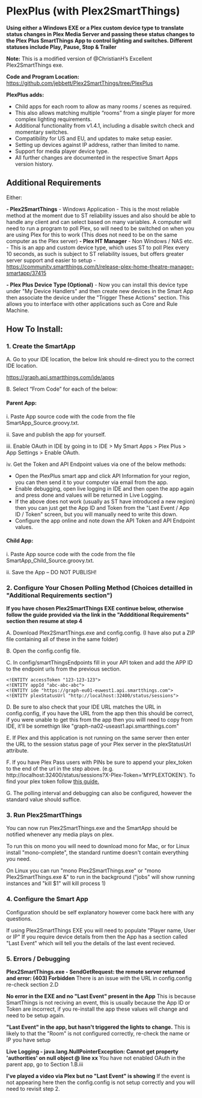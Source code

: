 # PlexPlus (with Plex2SmartThings)

**Using either a Windows EXE or a Plex custom device type to translate status changes in Plex Media Server and passing these status changes to the Plex Plus SmartThings App to control lighting and switches. Different statuses include Play, Pause, Stop & Trailer**

**Note:** This is a modified version of @ChristianH’s Excellent Plex2SmartThings exe. 

**Code and Program Location:**
https://github.com/jebbett/Plex2SmartThings/tree/PlexPlus

**PlexPlus adds:**
- Child apps for each room to allow as many rooms / scenes as required.
- This also allows matching multiple “rooms” from a single player for more complex lighting requirements.
- Additional functionality from v1.4.1, including a disable switch check and momentary switches.
- Compatibility for US and EU, and updates to make setup easier.
- Setting up devices against IP address, rather than limited to name.
- Support for media player device type.
- All further changes are documented in the respective Smart Apps version history.

## Additional Requirements

Either:

**- Plex2SmartThings** - Windows Application - This is the most reliable method at the moment due to ST reliability issues and also should be able to handle any client and can select based on many variables. A computer will need to run a program to poll Plex, so will need to be switched on when you are using Plex for this to work (This does not need to be on the same computer as the Plex server)
**- Plex HT Manager** - Non Windows / NAS etc. - This is an app and custom device type, which uses ST to poll Plex every 10 seconds, as such is subject to ST reliability issues, but offers greater server support and easier to setup - https://community.smartthings.com/t/release-plex-home-theatre-manager-smartapp/37415

**- Plex Plus Device Type (Optional)** - Now you can install this device type under "My Device Handlers" and then create new devices in the Smart App then associate the device under the "Trigger These Actions" section. This allows you to interface with other applications such as Core and Rule Machine.

## How To Install:

### 1. Create the SmartApp

A. Go to your IDE location, the below link should re-direct you to the correct IDE location.

https://graph.api.smartthings.com/ide/apps 

B. Select “From Code” for each of the below:

#### Parent App:

i. Paste App source code with the code from the file SmartApp_Source.groovy.txt.

ii. Save and publish the app for yourself.

iii. Enable OAuth in IDE by going in to IDE > My Smart Apps > Plex Plus > App Settings > Enable OAuth.

iv. Get the Token and API Endpoint values via one of the below methods:

* Open the PlexPlus smart app and click API Information for your region, you can then send it to your computer via email from the app.
* Enable debugging, open live logging in IDE and then open the app again and press done and values will be returned in Live Logging.
* If the above does not work (usually as ST have introduced a new region) then you can just get the App ID and Token from the "Last Event / App ID / Token" screen, but you will manually need to write this down. 
* Configure the app online and note down the API Token and API Endpoint values.

#### Child App:

 i. Paste App source code with the code from the file SmartApp_Child_Source.groovy.txt.

 ii. Save the App – DO NOT PUBLISH!


### 2. Configure Your Chosen Polling Method (Choices detailled in "Additional Requirements section")

**If you have chosen Plex2SmartThings EXE continue below, otherwise follow the guide provided via the link in the "Addditional Requirements" section then resume at step 4**

A. Download Plex2SmartThings.exe and config.config. (I have also put a ZIP file containing all of these in the same folder)

B. Open the config.config file.

C. In config/smartThingsEndpoints fill in your API token and add the APP ID to the endpoint urls from the previous section.

    <!ENTITY accessToken "123-123-123">
    <!ENTITY appId "abc-abc-abc">
    <!ENTITY ide "https://graph-eu01-euwest1.api.smartthings.com">
    <!ENTITY plexStatusUrl "http://localhost:32400/status/sessions">

D. Be sure to also check that your IDE URL matches the URL in config.config, if you have the URL from the app then this should be correct, if you were unable to get this from the app then you willl need to copy from IDE, it'll be somethign like "graph-na02-useast1.api.smartthings.com"
  
E. If Plex and this application is not running on the same server then enter the URL to the session status page of your Plex server in the plexStatusUrl attribute.

F. If you have Plex Pass users with PINs be sure to append your plex_token to the end of the url in the step above. (e.g. http://localhost:32400/status/sessions?X-Plex-Token='MYPLEXTOKEN'). To find your plex token follow [this guide.](https://support.plex.tv/hc/en-us/articles/204059436-Finding-your-account-token-X-Plex-Token)

G. The polling interval and debugging can also be configured, however the standard value should suffice.

### 3. Run Plex2SmartThings

You can now run Plex2SmartThings.exe and the SmartApp should be notified whenever any media plays on plex.

To run this on mono you will need to download mono for Mac, or for Linux install "mono-complete", the standard runtime doesn't contain everything you need.

On Linux you can run "mono Plex2SmartThings.exe" or "mono Plex2SmartThings.exe &" to run in the background ("jobs" will show running instances and "kill $1" will kill process 1)


### 4. Configure the Smart App

Configuration should be self explanatory however come back here with any questions.

If using Plex2SmartThings EXE you will need to populate "Player name, User or IP" If you require device details from  then the App has a section called "Last Event" which will tell you the details of the last event recieved.


### 5. Errors / Debugging

**Plex2SmartThings.exe - SendGetRequest: the remote server returned and error: (403) Forbidden**
There is an issue with the URL in config.config re-check section 2.D

**No error in the EXE and no "Last Event" present in the App**
This is because SmartThings is not reciving an event, this is usually because the App ID or Token are incorrect, if you re-install the app these values will change and need to be setup again.

**"Last Event" in the app, but hasn't triggered the lights to change.**
This is likely to that the "Room" is not configured correctly, re-check the name or IP you have setup

**Live Logging - java.lang.NullPointerException: Cannot get property 'authorities' on null object @ line xx**
You have not enabled OAuth in the parent app, go to Section 1.B.iii 

**I've played a video via Plex but no "Last Event" is showing**
If the event is not appearing here then the config.config is not setup correctly and you will need to revisit step 2.